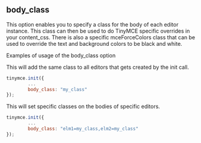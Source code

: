 ## body_class

This option enables you to specify a class for the body of each editor instance. This class can then be used to do TinyMCE specific overrides in your content_css. There is also a specific mceForceColors class that can be used to override the text and background colors to be black and white.

Examples of usage of the body_class option

This will add the same class to all editors that gets created by the init call.

```js
tinymce.init({
        ...
        body_class: "my_class"
});
```

This will set specific classes on the bodies of specific editors.

```js
tinymce.init({
        ...
        body_class: "elm1=my_class,elm2=my_class"
});
```
